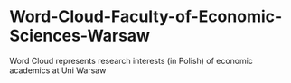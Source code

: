 # Word-Cloud-Faculty-of-Economic-Sciences-Warsaw
Word Cloud represents research interests (in Polish) of economic academics at Uni Warsaw
